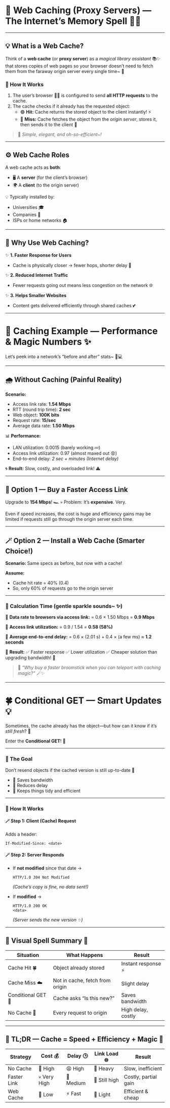 # 🌸 Web Caching (Proxy Servers) — The Internet’s Memory Spell 💾✨

---

## 💡 What is a Web Cache?

Think of a **web cache** (or **proxy server**) as a _magical library assistant_ 📚✨ that stores copies of web pages so your browser doesn’t need to fetch them from the faraway origin server every single time~ 💞

### 🧩 How It Works

1. The user’s browser 🧑‍💻 is configured to send **all HTTP requests** to the cache.
2. The cache checks if it already has the requested object:
   - 🟢 **Hit:** Cache returns the stored object to the client instantly! ⚡
   - 🔴 **Miss:** Cache fetches the object from the _origin server_, stores it, then sends it to the client 📨

> 🍰 _Simple, elegant, and oh-so-efficient~!_

---

## ⚙️ Web Cache Roles

A web cache acts as **both**:

- 🖥️ A **server** (for the client’s browser)
- 🌍 A **client** (to the origin server)

💡 Typically installed by:

- Universities 🎓
- Companies 🏢
- ISPs or home networks 🏠

---

## 🎯 Why Use Web Caching?

✨ **1. Faster Response for Users**

- Cache is physically closer → fewer hops, shorter delay 🚀

✨ **2. Reduced Internet Traffic**

- Fewer requests going out means less congestion on the network 🌐

✨ **3. Helps Smaller Websites**

- Content gets delivered efficiently through shared caches 💕

---

# 🧮 Caching Example — Performance & Magic Numbers ✨

Let’s peek into a network’s “before and after” stats~ 🧠💻

---

## 🌧️ Without Caching (Painful Reality)

**Scenario:**

- Access link rate: **1.54 Mbps**
- RTT (round trip time): **2 sec**
- Web object: **100K bits**
- Request rate: **15/sec**
- Average data rate: **1.50 Mbps**

📊 **Performance:**

- LAN utilization: 0.0015 (barely working 💤)
- Access link utilization: 0.97 (almost maxed out 😵)
- End-to-end delay: _2 sec + minutes (Internet delay)_

🌀 **Result:**
Slow, costly, and overloaded link! ⚠️

---

## 💸 Option 1 — Buy a Faster Access Link

Upgrade to **154 Mbps**! 🏎️
💀 Problem: It’s **expensive**. Very.

Even if speed increases, the cost is huge and efficiency gains may be limited if requests still go through the origin server each time.

---

## 🪄 Option 2 — Install a Web Cache (Smarter Choice!)

**Scenario:**
Same specs as before, but now with a cache!

**Assume:**

- Cache hit rate = 40% (0.4)
- So, only 60% of requests go to the origin server

---

### 💫 Calculation Time (gentle sparkle sounds~ ✨)

🧮 **Data rate to browsers via access link:**
= 0.6 × 1.50 Mbps = **0.9 Mbps**

🧮 **Access link utilization:**
= 0.9 / 1.54 = **0.58 (58%)**

🧮 **Average end-to-end delay:**
= 0.6 × (2.01 s) + 0.4 × (a few ms) ≈ **1.2 seconds**

🎉 **Result:**
✅ Faster response
✅ Lower utilization
✅ Cheaper solution than upgrading bandwidth! 💖

> 💬 _“Why buy a faster broomstick when you can teleport with caching magic?”_ 🪄✨

---

# 🍀 Conditional GET — Smart Updates 💡

Sometimes, the cache already has the object—but how can it know if it’s _still fresh_? 🤔

Enter the **Conditional GET**! 📨

---

### 💫 The Goal

Don’t resend objects if the cached version is still up-to-date 💾

- 💨 Saves bandwidth
- 💞 Reduces delay
- 🌿 Keeps things tidy and efficient

---

### 🧩 How It Works

#### 🪄 Step 1: Client (Cache) Request

Adds a header:

```
If-Modified-Since: <date>
```

#### 🪄 Step 2: Server Responds

- If **not modified** since that date →

  ```
  HTTP/1.0 304 Not Modified
  ```

  _(Cache’s copy is fine, no data sent!)_

- If **modified** →

  ```
  HTTP/1.0 200 OK
  <data>
  ```

  _(Server sends the new version ✨)_

---

## 🌷 Visual Spell Summary 🌸

| Situation          | What Happens                    | Result              |
| ------------------ | ------------------------------- | ------------------- |
| Cache Hit 🍀       | Object already stored           | Instant response ⚡ |
| Cache Miss ☁️      | Not in cache, fetch from origin | Slight delay        |
| Conditional GET 🌸 | Cache asks “Is this new?”       | Saves bandwidth     |
| No Cache 🚫        | Every request to origin         | High delay, costly  |

---

## 🌈 TL;DR — Cache = Speed + Efficiency + Magic 💫

| Strategy    | Cost 💰      | Delay 🕒  | Link Load 🌐  | Result               |
| ----------- | ------------ | --------- | ------------- | -------------------- |
| No Cache    | 💸 High      | 😩 High   | 🧱 Heavy      | Slow, inefficient    |
| Faster Link | 💀 Very High | 🙂 Medium | 🧱 Still high | Costly, partial gain |
| Web Cache   | 💖 Low       | ⚡ Fast   | 🌿 Light      | Efficient & cheap    |

